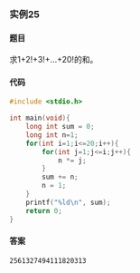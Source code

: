 ### 实例25

#### 题目

求1+2!+3!+...+20!的和。

#### 代码

```c
#include <stdio.h>

int main(void){
    long int sum = 0;
    long int n=1;
    for(int i=1;i<=20;i++){
        for(int j=1;j<=i;j++){
            n *= j;
        }
        sum += n;
        n = 1;
    }
    printf("%ld\n", sum);
    return 0;
}
```

#### 答案

```
2561327494111820313
```
